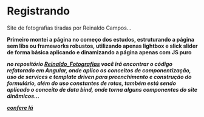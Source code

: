 # Registrando

Site de fotografias tiradas por Reinaldo Campos...

<b>Primeiro montei a página no começo dos estudos, estruturando a página sem libs ou frameworks robustos, 
  utilizando apenas lightbox e slick slider de forma básica aplicando e dinamizando a página apenas com JS puro<b>
  
  <i>no repositório [Reinaldo_Fotografias](https://github.com/Iscdsp/Reinaldo_Fotografias) você irá encontrar o código refatorado em Angular,
    onde aplico os conceitos de componentização, uso de services e template driven para preenchimento e construção  do formulário, 
    além do uso constantes de rotas, também está sendo aplicado o conceito de data bind, onde torna alguns componentes do site dinâmicos...<i>

[confere lá](https://github.com/Iscdsp/Reinaldo_Fotografias)
    
    
   
